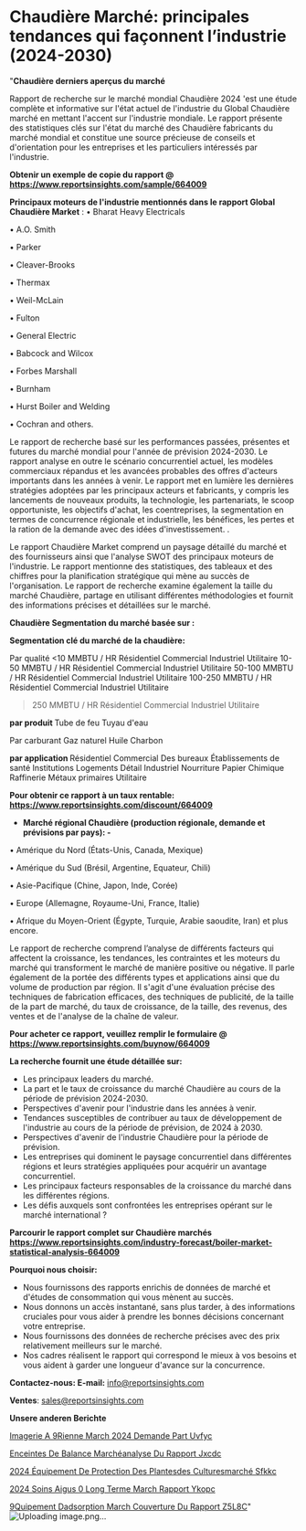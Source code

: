 # Chaudière Marché: principales tendances qui façonnent l’industrie (2024-2030)

"<strong>Chaudière derniers aperçus du marché</strong>

Rapport de recherche sur le marché mondial Chaudière 2024 'est une étude complète et informative sur l'état actuel de l'industrie du Global Chaudière marché en mettant l'accent sur l'industrie mondiale. Le rapport présente des statistiques clés sur l'état du marché des Chaudière fabricants du marché mondial et constitue une source précieuse de conseils et d'orientation pour les entreprises et les particuliers intéressés par l'industrie.

<strong>Obtenir un exemple de copie du rapport @ <a href=https://www.reportsinsights.com/sample/664009>https://www.reportsinsights.com/sample/664009</a></strong>

<strong>Principaux moteurs de l'industrie mentionnés dans le rapport Global Chaudière Market</strong> :
• Bharat Heavy Electricals

• A.O. Smith

• Parker

• Cleaver-Brooks

• Thermax

• Weil-McLain

• Fulton

• General Electric

• Babcock and Wilcox

• Forbes Marshall

• Burnham

• Hurst Boiler and Welding

• Cochran and others.

Le rapport de recherche basé sur les performances passées, présentes et futures du marché mondial pour l'année de prévision 2024-2030. Le rapport analyse en outre le scénario concurrentiel actuel, les modèles commerciaux répandus et les avancées probables des offres d'acteurs importants dans les années à venir. Le rapport met en lumière les dernières stratégies adoptées par les principaux acteurs et fabricants, y compris les lancements de nouveaux produits, la technologie, les partenariats, le scoop opportuniste, les objectifs d'achat, les coentreprises, la segmentation en termes de concurrence régionale et industrielle, les bénéfices, les pertes et la ration de la demande avec des idées d'investissement. .

Le rapport Chaudière Market comprend un paysage détaillé du marché et des fournisseurs ainsi que l'analyse SWOT des principaux moteurs de l'industrie. Le rapport mentionne des statistiques, des tableaux et des chiffres pour la planification stratégique qui mène au succès de l'organisation. Le rapport de recherche examine également la taille du marché Chaudière, partage en utilisant différentes méthodologies et fournit des informations précises et détaillées sur le marché.

<strong>Chaudière Segmentation du marché basée sur :</strong>

<strong> Segmentation clé du marché de la chaudière: </strong>

Par qualité
<10 MMBTU / HR
Résidentiel
Commercial
Industriel
Utilitaire
10-50 MMBTU / HR
Résidentiel
Commercial
Industriel
Utilitaire
50-100 MMBTU / HR
Résidentiel
Commercial
Industriel
Utilitaire
100-250 MMBTU / HR
Résidentiel
Commercial
Industriel
Utilitaire
> 250 MMBTU / HR
Résidentiel
Commercial
Industriel
Utilitaire

<strong> par produit </strong>
Tube de feu
Tuyau d'eau

Par carburant
Gaz naturel
Huile
Charbon

<strong> par application </strong>
Résidentiel
Commercial
Des bureaux
Établissements de santé
Institutions
Logements
Détail
Industriel
Nourriture
Papier
Chimique
Raffinerie
Métaux primaires
Utilitaire

<strong>Pour obtenir ce rapport à un taux rentable: <a href=https://www.reportsinsights.com/discount/664009>https://www.reportsinsights.com/discount/664009</a></strong>
<ul>
  <li><strong>Marché régional Chaudière (production régionale, demande et prévisions par pays): -</strong></li>
</ul>
• Amérique du Nord (États-Unis, Canada, Mexique)

• Amérique du Sud (Brésil, Argentine, Equateur, Chili)

• Asie-Pacifique (Chine, Japon, Inde, Corée)

• Europe (Allemagne, Royaume-Uni, France, Italie)

• Afrique du Moyen-Orient (Égypte, Turquie, Arabie saoudite, Iran) et plus encore.

Le rapport de recherche comprend l’analyse de différents facteurs qui affectent la croissance, les tendances, les contraintes et les moteurs du marché qui transforment le marché de manière positive ou négative. Il parle également de la portée des différents types et applications ainsi que du volume de production par région. Il s'agit d'une évaluation précise des techniques de fabrication efficaces, des techniques de publicité, de la taille de la part de marché, du taux de croissance, de la taille, des revenus, des ventes et de l'analyse de la chaîne de valeur.

<strong>Pour acheter ce rapport, veuillez remplir le formulaire @   <a href=https://www.reportsinsights.com/buynow/664009>https://www.reportsinsights.com/buynow/664009</a></strong>

<strong>La recherche fournit une étude détaillée sur:</strong>
<ul>
  <li>Les principaux leaders du marché.</li>
  <li>La part et le taux de croissance du marché Chaudière au cours de la période de prévision 2024-2030.</li>
  <li>Perspectives d'avenir pour l'industrie dans les années à venir.</li>
  <li>Tendances susceptibles de contribuer au taux de développement de l'industrie au cours de la période de prévision, de 2024 à 2030.</li>
  <li>Perspectives d'avenir de l'industrie Chaudière pour la période de prévision.</li>
  <li>Les entreprises qui dominent le paysage concurrentiel dans différentes régions et leurs stratégies appliquées pour acquérir un avantage concurrentiel.</li>
  <li>Les principaux facteurs responsables de la croissance du marché dans les différentes régions.</li>
  <li>Les défis auxquels sont confrontées les entreprises opérant sur le marché international ?</li>
</ul>

<strong>Parcourir le rapport complet sur Chaudière marchés <a href=https://www.reportsinsights.com/industry-forecast/boiler-market-statistical-analysis-664009>https://www.reportsinsights.com/industry-forecast/boiler-market-statistical-analysis-664009</a></strong>

<strong>Pourquoi nous choisir:</strong>
<ul>
  <li>Nous fournissons des rapports enrichis de données de marché et d'études de consommation qui vous mènent au succès.</li>
  <li>Nous donnons un accès instantané, sans plus tarder, à des informations cruciales pour vous aider à prendre les bonnes décisions concernant votre entreprise.</li>
  <li>Nous fournissons des données de recherche précises avec des prix relativement meilleurs sur le marché.</li>
  <li>Nos cadres réalisent le rapport qui correspond le mieux à vos besoins et vous aident à garder une longueur d'avance sur la concurrence.</li>
</ul>
<strong>Contactez-nous:
</strong><strong>E-mail:</strong> <a href=mailto:info@reportsinsights.com>info@reportsinsights.com</a>

<strong>Ventes</strong>: <a href=mailto:sales@reportsinsights.com>sales@reportsinsights.com</a>

<strong>Unsere anderen Berichte</strong>

<a href=https://www.linkedin.com/pulse/imagerie-a%C3%A9rienne-march%C3%A9-2024-demande-part-uvfyc/>Imagerie A 9Rienne March 2024 Demande Part Uvfyc</a>

<a href=https://www.linkedin.com/pulse/enceintes-de-balance-marchéanalyse-du-rapport-jxcdc/>Enceintes De Balance Marchéanalyse Du Rapport Jxcdc</a>

<a href=https://www.linkedin.com/pulse/2024-équipement-de-protection-des-plantesdes-culturesmarché-sfkkc/>2024 Équipement De Protection Des Plantesdes Culturesmarché Sfkkc</a>

<a href=https://www.linkedin.com/pulse/2024-soins-aigus-%C3%A0-long-terme-march%C3%A9-rapport-ykopc/>2024 Soins Aigus  0 Long Terme March Rapport Ykopc</a>

<a href=https://www.linkedin.com/pulse/%C3%A9quipement-dadsorption-march%C3%A9-couverture-du-rapport-z5l8c/> 9Quipement Dadsorption March Couverture Du Rapport Z5L8C</a>"
![Uploading image.png…]()

